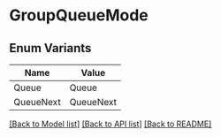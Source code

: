 # GroupQueueMode

## Enum Variants

| Name | Value |
|---- | -----|
| Queue | Queue |
| QueueNext | QueueNext |


[[Back to Model list]](../README.md#documentation-for-models) [[Back to API list]](../README.md#documentation-for-api-endpoints) [[Back to README]](../README.md)


